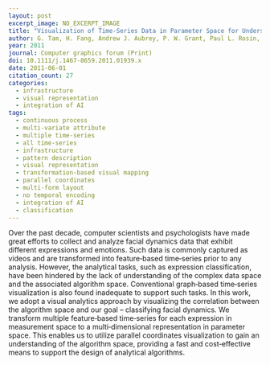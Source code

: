 ```yaml
---
layout: post
excerpt_image: NO_EXCERPT_IMAGE
title: "Visualization of Time‐Series Data in Parameter Space for Understanding Facial Dynamics"
author: G. Tam, H. Fang, Andrew J. Aubrey, P. W. Grant, Paul L. Rosin, A. D. Marshall & Min Chen
year: 2011
journal: Computer graphics forum (Print)
doi: 10.1111/j.1467-8659.2011.01939.x
date: 2011-06-01
citation_count: 27
categories:
  - infrastructure
  - visual representation
  - integration of AI
tags:
  - continuous process
  - multi-variate attribute
  - multiple time-series
  - all time-series
  - infrastructure
  - pattern description
  - visual representation
  - transformation-based visual mapping
  - parallel coordinates
  - multi-form layout
  - no temporal encoding
  - integration of AI
  - classification
---
```

Over the past decade, computer scientists and psychologists have made great efforts to collect and analyze facial dynamics data that exhibit different expressions and emotions. Such data is commonly captured as videos and are transformed into feature‐based time‐series prior to any analysis. However, the analytical tasks, such as expression classification, have been hindered by the lack of understanding of the complex data space and the associated algorithm space. Conventional graph‐based time‐series visualization is also found inadequate to support such tasks. In this work, we adopt a visual analytics approach by visualizing the correlation between the algorithm space and our goal – classifying facial dynamics. We transform multiple feature‐based time‐series for each expression in measurement space to a multi‐dimensional representation in parameter space. This enables us to utilize parallel coordinates visualization to gain an understanding of the algorithm space, providing a fast and cost‐effective means to support the design of analytical algorithms.
